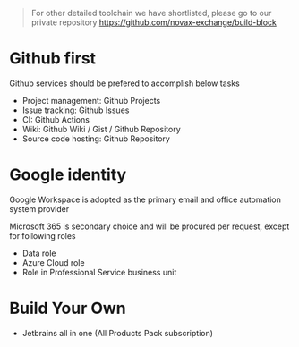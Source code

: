> For other detailed toolchain we have shortlisted, please go to our private repository https://github.com/novax-exchange/build-block
# Github first
Github services should be prefered to accomplish below tasks
- Project management: Github Projects
- Issue tracking: Github Issues
- CI: Github Actions
- Wiki: Github Wiki / Gist / Github Repository
- Source code hosting: Github Repository

# Google identity
Google Workspace is adopted as the primary email and office automation system provider

Microsoft 365 is secondary choice and will be procured per request, except for following roles
- Data role
- Azure Cloud role
- Role in Professional Service business unit

# Build Your Own
- Jetbrains all in one (All Products Pack subscription)


